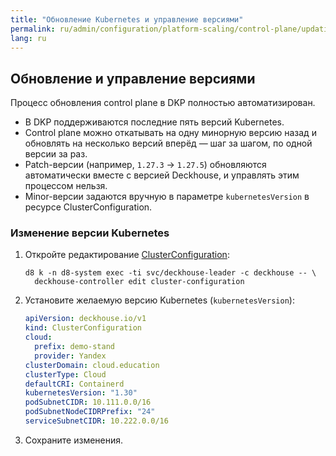 ```yaml
---
title: "Обновление Kubernetes и управление версиями"
permalink: ru/admin/configuration/platform-scaling/control-plane/updating-and-versioning.html
lang: ru
---
```


## Обновление и управление версиями

Процесс обновления control plane в DKP полностью автоматизирован.

- В DKP поддерживаются последние пять версий Kubernetes.
- Control plane можно откатывать на одну минорную версию назад и обновлять на несколько версий вперёд — шаг за шагом, по одной версии за раз.
- Patch-версии (например, `1.27.3` → `1.27.5`) обновляются автоматически вместе с версией Deckhouse, и управлять этим процессом нельзя.
- Minor-версии задаются вручную в параметре `kubernetesVersion` в ресурсе ClusterConfiguration.

### Изменение версии Kubernetes

1. Откройте редактирование [ClusterConfiguration](/installing/configuration.html#clusterconfiguration):

   ```shell
   d8 k -n d8-system exec -ti svc/deckhouse-leader -c deckhouse -- \
     deckhouse-controller edit cluster-configuration
   ```

1. Установите желаемую версию Kubernetes (`kubernetesVersion`):

   ```yaml
   apiVersion: deckhouse.io/v1
   kind: ClusterConfiguration
   cloud:
     prefix: demo-stand
     provider: Yandex
   clusterDomain: cloud.education
   clusterType: Cloud
   defaultCRI: Containerd
   kubernetesVersion: "1.30"
   podSubnetCIDR: 10.111.0.0/16
   podSubnetNodeCIDRPrefix: "24"
   serviceSubnetCIDR: 10.222.0.0/16
   ```

1. Сохраните изменения.
